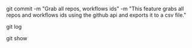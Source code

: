 git commit -m "Grab all repos, workflows ids" -m "This feature grabs all repos and workflows ids using the github api and exports it to a csv file."

git log

git show
